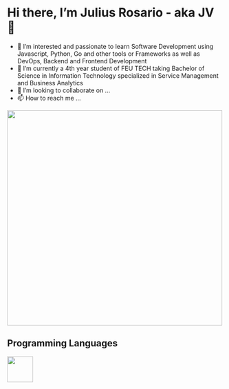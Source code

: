 # Hi there, I’m Julius Rosario - aka JV 👋 
- 👀 I’m interested and passionate to learn Software Development using Javascript, Python, Go and other tools or Frameworks as well as DevOps, Backend and Frontend Development
- 🌱 I’m currently a 4th year student of FEU TECH taking Bachelor of Science in Information Technology specialized in Service Management and Business Analytics
- 💞️ I’m looking to collaborate on ...
- 📫 How to reach me ...

<!---
jvicrosario1106/jvicrosario1106 is a ✨ special ✨ repository because its `README.md` (this file) appears on your GitHub profile.
You can click the Preview link to take a look at your changes.
--->

<img src="https://media.giphy.com/media/SWoSkN6DxTszqIKEqv/giphy.gif" width="500" />

## Programming Languages
<img src="https://raw.githubusercontent.com/jmnote/z-icons/master/svg/python.svg" width="60"/>
